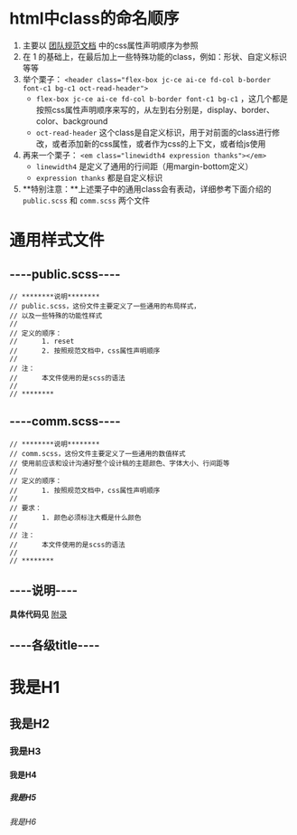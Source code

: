 # html中class的命名顺序

1. 主要以 [团队规范文档](http://alloyteam.github.io/CodeGuide/#css-declaration-order) 中的css属性声明顺序为参照
2. 在 1 的基础上，在最后加上一些特殊功能的class，例如：形状、自定义标识等等
3. 举个栗子： `<header class="flex-box jc-ce ai-ce fd-col b-border font-c1 bg-c1 oct-read-header">`
   * `flex-box jc-ce ai-ce fd-col b-border font-c1 bg-c1` ，这几个都是按照css属性声明顺序来写的，从左到右分别是，display、border、color、background
   * `oct-read-header` 这个class是自定义标识，用于对前面的class进行修改，或者添加新的css属性，或者作为css的上下文，或者给js使用
4. 再来一个栗子： `<em class="linewidth4 expression thanks"></em>`
   * `linewidth4` 是定义了通用的行间距（用margin-bottom定义）
   * `expression thanks` 都是自定义标识
5. **特别注意：**上述栗子中的通用class会有表动，详细参考下面介绍的 `public.scss` 和 `comm.scss` 两个文件

# 通用样式文件

## ----public.scss----

```
// ********说明********
// public.scss，这份文件主要定义了一些通用的布局样式，
// 以及一些特殊的功能性样式
// 
// 定义的顺序：
//      1. reset
//      2. 按照规范文档中，css属性声明顺序
// 
// 注：
//      本文件使用的是scss的语法
//        
// ********
```

## ----comm.scss----

```
// ********说明********
// comm.scss，这份文件主要定义了一些通用的数值样式
// 使用前应该和设计沟通好整个设计稿的主题颜色、字体大小、行间距等
// 
// 定义的顺序：
//      1. 按照规范文档中，css属性声明顺序
//      
// 要求：
//      1. 颜色必须标注大概是什么颜色
// 
// 注：
//      本文件使用的是scss的语法
//        
// ********
```

## ----说明----

**具体代码见** [附录](./commom_agreedAnnex.md)

## ----各级title----

# 我是H1

## 我是H2

### 我是H3

#### 我是H4

##### 我是H5

###### 我是H6



